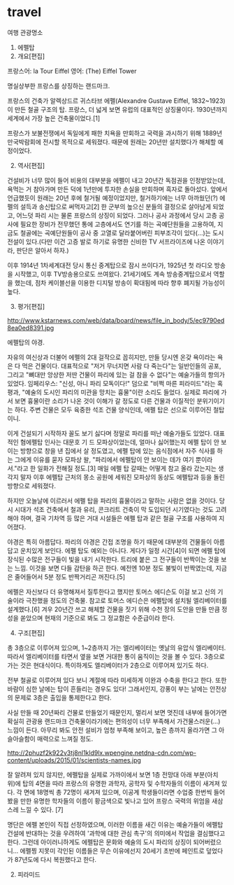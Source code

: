 # travel
여행 관광명소

1. 에펠탑
1. 개요[편집]

프랑스어: la Tour Eiffel
영어: (The) Eiffel Tower

명실상부한 프랑스를 상징하는 랜드마크. 

프랑스의 건축가 알렉상드르 귀스타브 에펠(Alexandre Gustave Eiffel, 1832~1923)이 만든 철골 구조의 탑. 프랑스, 더 넓게 보면 유럽의 대표적인 상징물이다. 1930년까지 세계에서 가장 높은 건축물이었다.[1]

프랑스가 보불전쟁에서 독일에게 패한 치욕을 만회하고 국력을 과시하기 위해 1889년 만국박람회에 전시할 목적으로 세워졌다. 때문에 원래는 20년만 설치했다가 해체할 예정이었다.

2. 역사[편집]

건설비가 너무 많이 들어 비용의 대부분을 에펠이 내고 20년간 독점권을 인정받았는데, 욕먹는 거 참아가며 만든 덕에 1년만에 투자한 손실을 만회하며 흑자로 돌아섰다. 앞에서 언급했듯이 원래는 20년 후에 철거될 예정이었지만, 철거하기에는 너무 아까웠던(?) 에펠의 설득과 송신탑으로 써먹자고[2] 한 군부의 높으신 분들의 결정으로 살아남게 되었고, 어느덧 파리 시는 물론 프랑스의 상징이 되었다. 그러나 공사 과정에서 당시 고층 공사에 필요한 장비가 전무했던 통에 고층에서도 연기를 하는 곡예단원들을 고용하여, 지금도 철골에는 곡예단원들이 공사 중 고열로 달라붙어버린 피부조각이 있다(...)는 도시전설이 있다.(다만 이건 고증 발로 하기로 유명한 신비한 TV 서프라이즈에 나온 이야기라, 판단은 알아서 하자.)

이후 1914년 1차세계대전 당시 통신 중계탑으로 잠시 쓰이다가, 1925년 첫 라디오 방송을 시작했고, 이후 TV방송용으로도 쓰여왔다. 21세기에도 계속 방송중계탑으로서 역할을 했는데, 점차 케이블선을 이용한 디지털 방송이 확대됨에 따라 향후 폐지될 가능성이 높다.

3. 평가[편집]

http://www.kstarnews.com/web/data/board/news/file_in_body/5/ec9790ed8ea0ed8391.jpg

에펠탑의 야경.

자유의 여신상과 더불어 에펠의 2대 걸작으로 꼽히지만, 만들 당시엔 온갖 욕이라는 욕은 다 먹은 건물이다. 대표적으로 "저거 무너지면 사람 다 죽는다"는 일반인들의 공포, 그리고 "뼈대만 앙상한 저딴 건물이 파리에 있는 걸 참을 수 없다"는 예술가들의 항의가 있었다. 임페리우스: "신성, 아니 파리 모독이다!" 덤으로 "비쩍 마른 피라미드"라는 혹평과, "예술의 도시인 파리의 미관을 망치는 흉물"이란 소리도 들었다. 실제로 파리에 가서 보면 흉물이란 소리가 나온 것이 이해가 갈 정도로 다른 건물과 이질적인 분위기이기는 하다. 주변 건물은 모두 육중한 석조 건물 양식인데, 에펠 탑은 선으로 이루어진 철탑이니. 

이게 건설되기 시작하자 꼴도 보기 싫다며 정말로 파리를 떠난 예술가들도 있었다. 대표적인 혐에펠탑 인사는 대문호 기 드 모파상이었는데, 얼마나 싫어했는지 에펠 탑이 안 보이는 방향으로 창을 낸 집에서 살 정도였고, 에펠 탑에 있는 음식점에서 자주 식사를 하는 그에게 이유를 묻자 모파상 왈, "파리에서 에펠탑이 안 보이는 데가 여기 뿐이라서."라고 한 일화가 전해질 정도.[3] 매일 에펠 탑 갈때는 어떻게 참고 올라 갔는지는 생각지 말자 이후 에펠탑 근처의 몽소 공원에 세워진 모파상의 동상도 에펠탑과 등을 돌린 방향으로 세워졌다.

하지만 오늘날에 이르러서 에펠 탑을 파리의 흉물이라고 말하는 사람은 없을 것이다. 당시 시대가 석조 건축에서 철과 유리, 콘크리트 건축이 막 도입되던 시기였다는 것도 고려해야 하며, 결국 기차역 등 많은 거대 시설들은 에펠 탑과 같은 철골 구조를 사용하여 지어졌다.

야경은 특히 아름답다. 파리의 야경은 간접 조명을 하기 때문에 대부분의 건물들이 아름답고 운치있게 보인다. 에펠 탑도 예외는 아니다. 게다가 일정 시간[4]이 되면 에펠 탑에 장식된 수많은 전구들이 빛을 내기 시작한다. 트리에 붙은 그 전구들이 반짝이는 것을 보는 느낌. 이것을 보면 다들 감탄을 하곤 한다. 예전엔 10분 정도 불빛이 반짝였는데, 지금은 줄어들어서 5분 정도 반짝거리곤 꺼진다.[5] 

에펠은 자신보다 더 유명해져서 질투한다고 했지만 토머스 에디슨도 이걸 보고 신의 기술이라 극찬했을 정도의 건축물. 참고로 토머스 에디슨은 에펠탑에 설치될 엘리베이터를 설계했다.[6] 겨우 20년간 쓰고 해체할 건물을 짓기 위해 수천 장의 도안을 만들 만큼 정성을 쏟았으며 현재의 기준으로 봐도 그 정교함은 수준급이라 한다.

4. 구조[편집]

총 3층으로 이루어져 있으며, 1~2층까지 가는 엘리베이터는 옛날의 유압식 엘리베이터. 따라서 엘리베이터를 타면서 옆을 보면 거대한 통이 움직이는 것을 볼 수 있다. 3층으로 가는 것은 현대식이다. 특이하게도 엘리베이터가 2층으로 이루어져 있기도 하다.

전부 철골로 이루어져 있다 보니 계절에 따라 미세하게 이완과 수축을 한다고 한다. 또한 바람이 심한 날에는 탑이 흔들리는 경우도 있다! 그래서인지, 강풍이 부는 날에는 안전상의 문제로 3층은 출입을 통제한다고 한다.

사실 만들 때 20년짜리 건물로 만들었기 때문인지, 멀리서 보면 멋진데 내부에 들어가면 확실히 관광용 랜드마크 건축물이라기에는 편의성이 너무 부족해서 가건물스러운(…) 느낌이 든다. 아무리 봐도 안전 설비가 엄청 부족해 보이고, 높은 층까지 올라가면 그 아슬아슬함이 매력으로 느껴질 정도.


http://2phuzf2k922v3tj8nl1kld9lx.wpengine.netdna-cdn.com/wp-content/uploads/2015/01/scientists-names.jpg

잘 알려져 있지 않지만, 에펠탑을 실제로 가까이에서 보면 1층 전망대 아래 부분(아치 위)에 탑의 4면을 따라 프랑스의 유명한 과학자, 공학자 및 수학자들의 이름이 새겨져 있다. 각 면에 18명씩 총 72명이 새겨져 있으며, 이공계 학생들이라면 수업중 한번씩 들어봤을 만한 유명한 학자들의 이름이 황금색으로 빛나고 있어 프랑스 국력의 위엄을 새삼스레 느낄 수 있다. [7]

명단은 에펠 본인이 직접 선정하였으며, 이러한 이름을 새긴 이유는 예술가들이 에펠탑 건설에 반대하는 것을 우려하여 '과학에 대한 관심 촉구'의 의미에서 작업을 결심했다고 한다. 그런데 아이러니하게도 에펠탑은 문화와 예술의 도시 파리의 상징이 되어버렸으니... 에펠찡 지못미 각인된 이름들은 무슨 이유에선지 20세기 초반에 페인트로 덮었다가 87년도에 다시 복원했다고 한다. 


2. 피라미드